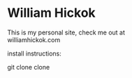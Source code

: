 # William Hickok

This is my personal site, check me out at</br>
williamhickok.com

install instructions:

git clone clone
